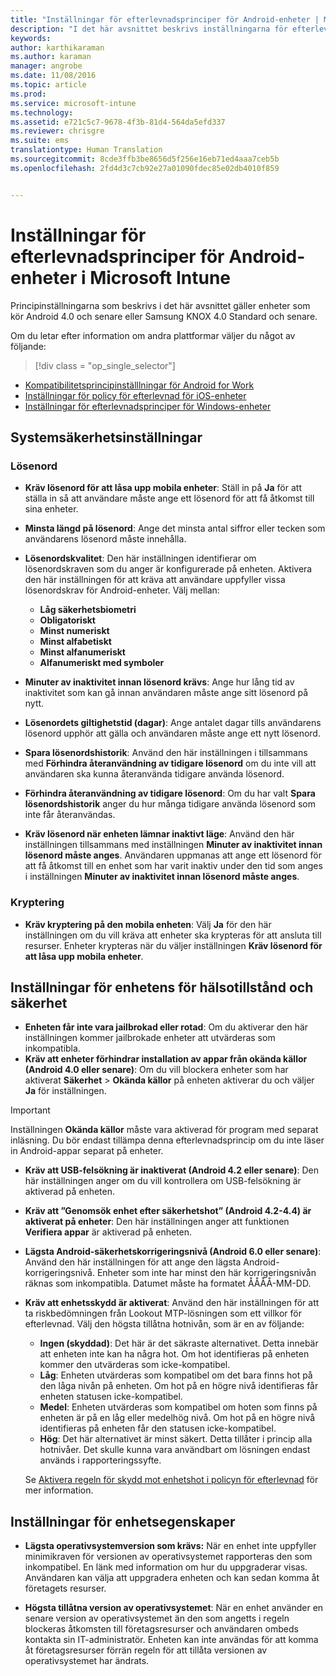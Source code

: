 ```yaml
---
title: "Inställningar för efterlevnadsprinciper för Android-enheter | Microsoft Intune"
description: "I det här avsnittet beskrivs inställningarna för efterlevnadsprinciper för Android-enheter."
keywords: 
author: karthikaraman
ms.author: karaman
manager: angrobe
ms.date: 11/08/2016
ms.topic: article
ms.prod: 
ms.service: microsoft-intune
ms.technology: 
ms.assetid: e721c5c7-9678-4f3b-81d4-564da5efd337
ms.reviewer: chrisgre
ms.suite: ems
translationtype: Human Translation
ms.sourcegitcommit: 8cde3ffb3be8656d5f256e16eb71ed4aaa7ceb5b
ms.openlocfilehash: 2fd4d3c7cb92e27a01090fdec85e02db4010f859


---
```



# <a name="compliance-policy-settings-for-android-devices-in-microsoft-intune"></a>Inställningar för efterlevnadsprinciper för Android-enheter i Microsoft Intune

Principinställningarna som beskrivs i det här avsnittet gäller enheter som kör Android 4.0 och senare eller Samsung KNOX 4.0 Standard och senare.

Om du letar efter information om andra plattformar väljer du något av följande:
> [!div class = "op_single_selector"]
- [Kompatibilitetsprincipinställlningar för Android for Work](afw-compliance-policy-settings-in-microsoft-intune.md)
- [Inställningar för policy för efterlevnad för iOS-enheter](ios-compliance-policy-settings-in-microsoft-intune.md)
- [Inställningar för efterlevnadsprinciper för Windows-enheter](windows-compliance-policy-settings-in-microsoft-intune.md)

## <a name="system-security-settings"></a>Systemsäkerhetsinställningar
### <a name="password"></a>Lösenord
- **Kräv lösenord för att låsa upp mobila enheter**: Ställ in på **Ja** för att ställa in så att användare måste ange ett lösenord för att få åtkomst till sina enheter.

-  **Minsta längd på lösenord**: Ange det minsta antal siffror eller tecken som användarens lösenord måste innehålla.

- **Lösenordskvalitet**: Den här inställningen identifierar om lösenordskraven som du anger är konfigurerade på enheten. Aktivera den här inställningen för att kräva att användare uppfyller vissa lösenordskrav för Android-enheter. Välj mellan:

  -   **Låg säkerhetsbiometri**
  -   **Obligatoriskt**
  -   **Minst numeriskt**
  -   **Minst alfabetiskt**
  -   **Minst alfanumeriskt**
  -   **Alfanumeriskt med symboler**

- **Minuter av inaktivitet innan lösenord krävs**: Ange hur lång tid av inaktivitet som kan gå innan användaren måste ange sitt lösenord på nytt.

- **Lösenordets giltighetstid (dagar)**: Ange antalet dagar tills användarens lösenord upphör att gälla och användaren måste ange ett nytt lösenord.

- **Spara lösenordshistorik**: Använd den här inställningen i tillsammans med **Förhindra återanvändning av tidigare lösenord** om du inte vill att användaren ska kunna återanvända tidigare använda lösenord.

- **Förhindra återanvändning av tidigare lösenord**: Om du har valt **Spara lösenordshistorik** anger du hur många tidigare använda lösenord som inte får återanvändas.

- **Kräv lösenord när enheten lämnar inaktivt läge**: Använd den här inställningen tillsammans med inställningen **Minuter av inaktivitet innan lösenord måste anges**. Användaren uppmanas att ange ett lösenord för att få åtkomst till en enhet som har varit inaktiv under den tid som anges i inställningen **Minuter av inaktivitet innan lösenord måste anges**.

### <a name="encryption"></a>Kryptering
- **Kräv kryptering på den mobila enheten**: Välj **Ja** för den här inställningen om du vill kräva att enheter ska krypteras för att ansluta till resurser. Enheter krypteras när du väljer inställningen **Kräv lösenord för att låsa upp mobila enheter**.

## <a name="device-health-and-security-settings"></a>Inställningar för enhetens för hälsotillstånd och säkerhet

- **Enheten får inte vara jailbrokad eller rotad**: Om du aktiverar den här inställningen kommer jailbrokade enheter att utvärderas som inkompatibla.
- **Kräv att enheter förhindrar installation av appar från okända källor (Android 4.0 eller senare)**: Om du vill blockera enheter som har aktiverat **Säkerhet** > **Okända källor** på enheten aktiverar du och väljer **Ja** för inställningen.  
>[!IMPORTANT]
>Inställningen **Okända källor** måste vara aktiverad för program med separat inläsning. Du bör endast tillämpa denna efterlevnadsprincip om du inte läser in Android-appar separat på enheter.

- **Kräv att USB-felsökning är inaktiverat (Android 4.2 eller senare)**: Den här inställningen anger om du vill kontrollera om USB-felsökning är aktiverad på enheten.
- **Kräv att ”Genomsök enhet efter säkerhetshot” (Android 4.2-4.4) är aktiverat på enheter**: Den här inställningen anger att funktionen **Verifiera appar** är aktiverad på enheten.
- **Lägsta Android-säkerhetskorrigeringsnivå (Android 6.0 eller senare)**: Använd den här inställningen för att ange den lägsta Android-korrigeringsnivå. Enheter som inte har minst den här korrigeringsnivån räknas som inkompatibla. Datumet måste ha formatet ÅÅÅÅ-MM-DD.
- **Kräv att enhetsskydd är aktiverat**: Använd den här inställningen för att ta riskbedömningen från Lookout MTP-lösningen som ett villkor för efterlevnad. Välj den högsta tillåtna hotnivån, som är en av följande:

  - **Ingen (skyddad)**: Det här är det säkraste alternativet. Detta innebär att enheten inte kan ha några hot. Om hot identifieras på enheten kommer den utvärderas som icke-kompatibel.
  - **Låg**: Enheten utvärderas som kompatibel om det bara finns hot på den låga nivån på enheten. Om hot på en högre nivå identifieras får enheten statusen icke-kompatibel.
  - **Medel**: Enheten utvärderas som kompatibel om hoten som finns på enheten är på en låg eller medelhög nivå. Om hot på en högre nivå identifieras på enheten får den statusen icke-kompatibel.
  - **Hög**: Det här alternativet är minst säkert. Detta tillåter i princip alla hotnivåer. Det skulle kunna vara användbart om lösningen endast används i rapporteringssyfte.

  Se [Aktivera regeln för skydd mot enhetshot i policyn för efterlevnad](enable-device-threat-protection-rule-in-compliance-policy.md) för mer information.

## <a name="device-property-settings"></a>Inställningar för enhetsegenskaper
- **Lägsta operativsystemversion som krävs:** När en enhet inte uppfyller minimikraven för versionen av operativsystemet rapporteras den som inkompatibel.
  En länk med information om hur du uppgraderar visas. Användaren kan välja att uppgradera enheten och kan sedan komma åt företagets resurser.

- **Högsta tillåtna version av operativsystemet**: När en enhet använder en senare version av operativsystemet än den som angetts i regeln blockeras åtkomsten till företagsresurser och användaren ombeds kontakta sin IT-administratör. Enheten kan inte användas för att komma åt företagsresurser förrän regeln för att tillåta versionen av operativsystemet har ändrats.



<!--HONumber=Nov16_HO2-->


